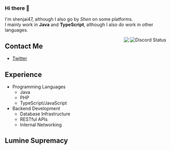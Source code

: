 ### Hi there 👋
I'm shenjai47, although I also go by *Shen* on some platforms.\
I mainly work in **Java** and **TypeScript**, although I also do work in other languages.

<img align="right" src="https://lanyard.cnrad.dev/api/252090676068614145?idleMessage=Possibly%20writing%20code..." alt="Discord Status">

<img align="right" src="https://github-readme-stats.vercel.app/api?username=shenjai47&theme=darcula&show_icons=true&count_private=true">

## Contact Me
- [Twitter](https://twitter.com/MrShen47)

## Experience
- Programming Languages
  - Java
  - PHP
  - TypeScript/JavaScript
- Backend Development
  - Database Infrastructure
  - RESTful APIs
  - Internal Networking

## Lumine Supremacy
